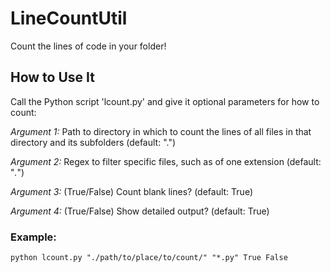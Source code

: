 # LineCountUtil
Count the lines of code in your folder!

## How to Use It

Call the Python script 'lcount.py' and give it optional parameters for how to count:

*Argument 1:* Path to directory in which to count the lines of all files in that directory and its subfolders (default: ".")

*Argument 2:* Regex to filter specific files, such as of one extension (default: "*.*")

*Argument 3:* (True/False) Count blank lines? (default: True)

*Argument 4:* (True/False) Show detailed output? (default: True)

### Example: 
`python lcount.py "./path/to/place/to/count/" "*.py" True False`
